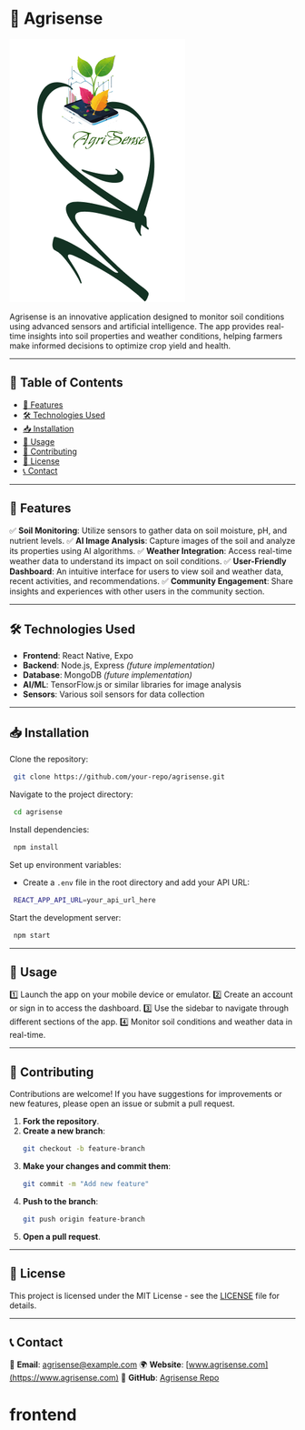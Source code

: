 # 🌱 Agrisense

![Agrisense Banner](./icon.png)

Agrisense is an innovative application designed to monitor soil conditions using advanced sensors and artificial intelligence. The app provides real-time insights into soil properties and weather conditions, helping farmers make informed decisions to optimize crop yield and health.

---

## 📌 Table of Contents

- [🚀 Features](#-features)
- [🛠 Technologies Used](#-technologies-used)
- [📥 Installation](#-installation)
- [📌 Usage](#-usage)
- [🤝 Contributing](#-contributing)
- [📜 License](#-license)
- [📞 Contact](#-contact)

---

## 🚀 Features

✅ **Soil Monitoring**: Utilize sensors to gather data on soil moisture, pH, and nutrient levels.
✅ **AI Image Analysis**: Capture images of the soil and analyze its properties using AI algorithms.
✅ **Weather Integration**: Access real-time weather data to understand its impact on soil conditions.
✅ **User-Friendly Dashboard**: An intuitive interface for users to view soil and weather data, recent activities, and recommendations.
✅ **Community Engagement**: Share insights and experiences with other users in the community section.

---

## 🛠 Technologies Used

- **Frontend**: React Native, Expo
- **Backend**: Node.js, Express *(future implementation)*
- **Database**: MongoDB *(future implementation)*
- **AI/ML**: TensorFlow.js or similar libraries for image analysis
- **Sensors**: Various soil sensors for data collection

---

## 📥 Installation

Clone the repository:
```sh
 git clone https://github.com/your-repo/agrisense.git
```

Navigate to the project directory:
```sh
 cd agrisense
```

Install dependencies:
```sh
 npm install
```

Set up environment variables:
- Create a `.env` file in the root directory and add your API URL:
```sh
 REACT_APP_API_URL=your_api_url_here
```

Start the development server:
```sh
 npm start
```

---

## 📌 Usage

1️⃣ Launch the app on your mobile device or emulator.
2️⃣ Create an account or sign in to access the dashboard.
3️⃣ Use the sidebar to navigate through different sections of the app.
4️⃣ Monitor soil conditions and weather data in real-time.

---

## 🤝 Contributing

Contributions are welcome! If you have suggestions for improvements or new features, please open an issue or submit a pull request.

1. **Fork the repository**.
2. **Create a new branch**:
   ```sh
   git checkout -b feature-branch
   ```
3. **Make your changes and commit them**:
   ```sh
   git commit -m "Add new feature"
   ```
4. **Push to the branch**:
   ```sh
   git push origin feature-branch
   ```
5. **Open a pull request**.

---

## 📜 License

This project is licensed under the MIT License - see the [LICENSE](LICENSE) file for details.

---

## 📞 Contact

📧 **Email**: agrisense@example.com
🌍 **Website**: [www.agrisense.com](https://www.agrisense.com)
🐙 **GitHub**: [Agrisense Repo](https://github.com/your-repo/agrisense)

# frontend
